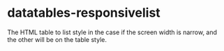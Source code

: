 # datatables-responsivelist
The HTML table to list style in the case if the screen width is narrow, and the other will be on the table style.
